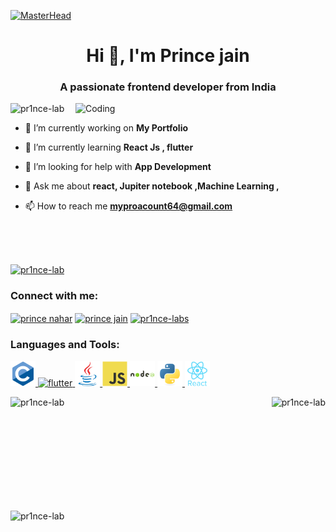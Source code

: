 [![MasterHead](https://media4.giphy.com/media/v1.Y2lkPTc5MGI3NjExZjA2MWVmZGQ2MTQ5ZTIxYjdjMzM2YjkzN2Y3OGE0YTA3ZTQ5ZjgxOCZlcD12MV9pbnRlcm5hbF9naWZzX2dpZklkJmN0PWc/NKEt9elQ5cR68/giphy.gif)]()
<h1 align="center">Hi 👋, I'm Prince jain</h1>
<h3 align="center">A passionate frontend developer from India</h3>
<img align="right" alt="Coding" width="400" src="https://cdn.dribbble.com/users/1059583/screenshots/4171367/coding-freak.gif">
<p align="left"> <img src="https://komarev.com/ghpvc/?username=pr1nce-lab&label=Profile%20views&color=0e75b6&style=flat" alt="pr1nce-lab" /> </p>

- 🔭 I’m currently working on **My Portfolio**

- 🌱 I’m currently learning **React Js , flutter**

- 🤝 I’m looking for help with **App Development**

- 💬 Ask me about **react, Jupiter notebook ,Machine Learning ,**

- 📫 How to reach me **myproacount64@gmail.com**



<br/>
<br/>
<br/>
<p align="left"> <a href="https://github.com/ryo-ma/github-profile-trophy"><img src="https://github-profile-trophy.vercel.app/?username=pr1nce-lab" alt="pr1nce-lab" /></a> </p>


<h3 align="left">Connect with me:</h3>
<p align="left">
<a href="https://linkedin.com/in/prince nahar" target="blank"><img align="center" src="https://raw.githubusercontent.com/rahuldkjain/github-profile-readme-generator/master/src/images/icons/Social/linked-in-alt.svg" alt="prince nahar" height="30" width="40" /></a>
<a href="https://www.hackerrank.com/prince jain" target="blank"><img align="center" src="https://raw.githubusercontent.com/rahuldkjain/github-profile-readme-generator/master/src/images/icons/Social/hackerrank.svg" alt="prince jain" height="30" width="40" /></a>
<a href="https://www.leetcode.com/pr1nce-labs" target="blank"><img align="center" src="https://raw.githubusercontent.com/rahuldkjain/github-profile-readme-generator/master/src/images/icons/Social/leet-code.svg" alt="pr1nce-labs" height="30" width="40" /></a>
</p>

<h3 align="left">Languages and Tools:</h3>
<p align="left"> <a href="https://www.cprogramming.com/" target="_blank" rel="noreferrer"> <img src="https://raw.githubusercontent.com/devicons/devicon/master/icons/c/c-original.svg" alt="c" width="40" height="40"/> </a> <a href="https://flutter.dev" target="_blank" rel="noreferrer"> <img src="https://www.vectorlogo.zone/logos/flutterio/flutterio-icon.svg" alt="flutter" width="40" height="40"/> </a> <a href="https://www.java.com" target="_blank" rel="noreferrer"> <img src="https://raw.githubusercontent.com/devicons/devicon/master/icons/java/java-original.svg" alt="java" width="40" height="40"/> </a> <a href="https://developer.mozilla.org/en-US/docs/Web/JavaScript" target="_blank" rel="noreferrer"> <img src="https://raw.githubusercontent.com/devicons/devicon/master/icons/javascript/javascript-original.svg" alt="javascript" width="40" height="40"/> </a> <a href="https://nodejs.org" target="_blank" rel="noreferrer"> <img src="https://raw.githubusercontent.com/devicons/devicon/master/icons/nodejs/nodejs-original-wordmark.svg" alt="nodejs" width="40" height="40"/> </a> <a href="https://www.python.org" target="_blank" rel="noreferrer"> <img src="https://raw.githubusercontent.com/devicons/devicon/master/icons/python/python-original.svg" alt="python" width="40" height="40"/> </a> <a href="https://reactjs.org/" target="_blank" rel="noreferrer"> <img src="https://raw.githubusercontent.com/devicons/devicon/master/icons/react/react-original-wordmark.svg" alt="react" width="40" height="40"/> </a> </p>

<p><img align="left" src="https://github-readme-stats.vercel.app/api/top-langs?username=pr1nce-lab&show_icons=true&locale=en&layout=compact&theme=tokyonight"" alt="pr1nce-lab" /></p>

<p>&nbsp;<img align="right" src="https://github-readme-stats.vercel.app/api?username=pr1nce-lab&show_icons=true&locale=en&theme=tokyonight" alt="pr1nce-lab" /></p>
<br/>
<br/>
<br/>
<br/>
<br/>
<br/><br/>
<br/>



<p><img align="center" src="https://github-readme-streak-stats.herokuapp.com/?user=pr1nce-lab&&theme=tokyonight" alt="pr1nce-lab" /></p>
